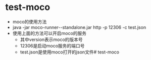 # test-moco

- moco的使用方法
- java -jar moco-runner-<version>-standalone.jar http -p 12306 -c test.json
- 使用上面的方法可以开启moco的服务
  - 其中version表示moco的版本号
  - 12306是启动moco服务的端口号
  - test.json是使用moco打开的json文件# test-moco
